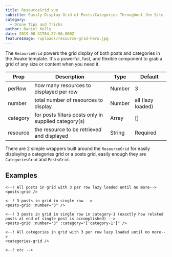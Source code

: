 ```yaml
---
title: ResourceGrid.vue
subtitle: Easily Display Grid of Posts/Categories Throughout the Site
category:
  - Drone Tips and Tricks
author: Daniel Kelly
date: 2019-08-31T04:27:56.800Z
featureImage: /uploads/resource-grid-hero.jpg
---
```

The `ResourceGrid` powers the grid display of both posts and categories in the Awake template. It's a powerful, fast, and flexible component to grab a grid of any size or content when you need it.

| Prop     | Description                                          | Type   | Default           |
| -------- | ---------------------------------------------------- | ------ | ----------------- |
| perRow   | how many resources to displayed per row              | Number | 3                 |
| number   | total number of resources to display                 | Number | all (lazy loaded) |
| category | for posts filters posts only in supplied category(s) | Array  | \[]               |
| resource | the resource to be retrieved and displayed           | String | Required          |

There are 2 simple wrappers built around the `ResourceGrid` for easily displaying a categories grid or a posts grid, easily enough they are `CategoriesGrid` and `PostsGrid`.

## Examples
```
<--! All posts in grid with 3 per row lazy loaded until no more-->
<posts-grid />

<--! 3 posts in grid in single row -->
<posts-grid :number="3" />

<--! 3 posts in grid in single row in category-1 (exactly how related posts at end of single post is accomplished) -->
<posts-grid :number="3" :category="['category-1']" />

<--! All categories in grid with 3 per row lazy loaded until no more-->
<categories-grid />

<--! etc -->
```
